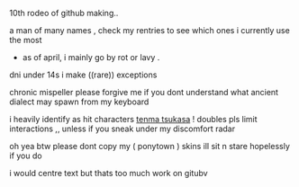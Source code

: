10th rodeo of github making..

a man of many names , check my rentries to see which ones i currently use the most
- as of april, i mainly go by rot or lavy .

dni under 14s i make ((rare)) exceptions

chronic mispeller please forgive me if you dont understand what ancient dialect may spawn from my keyboard

i heavily identify as hit characters [tenma tsukasa](https://projectsekai.fandom.com/wiki/Tenma_Tsukasa) ! doubles pls limit interactions ,, unless if you sneak under my discomfort radar

oh yea btw please dont copy my ( ponytown ) skins ill sit n stare hopelessly if you do

i would centre text but thats too much work on gitubv
